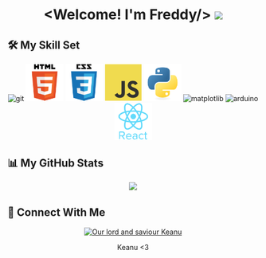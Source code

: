 <div align="center">
  <h1> &lt;Welcome! I'm Freddy/&gt; <img src="https://media.giphy.com/media/mGcNjsfWAjY5AEZNw6/giphy.gif" width="50"> </h1>
</div>
  
<h2>🛠️ My Skill Set</h2>

<p align="center">
  <img src="https://www.vectorlogo.zone/logos/git-scm/git-scm-icon.svg" alt="git" width="75" height="75"/>
  <img src="https://raw.githubusercontent.com/devicons/devicon/master/icons/html5/html5-original-wordmark.svg" alt="html5" width="75" height="75"/>
  <img src="https://raw.githubusercontent.com/devicons/devicon/master/icons/css3/css3-original-wordmark.svg" alt="css3" width="75" height="75"/>
  <img src="https://raw.githubusercontent.com/devicons/devicon/master/icons/javascript/javascript-original.svg" alt="javascript" width="75" height="75"/>
  <img src="https://raw.githubusercontent.com/devicons/devicon/master/icons/python/python-original.svg" alt="python" width="75" height="75"/>
  <img src="https://upload.wikimedia.org/wikipedia/commons/thumb/0/01/Created_with_Matplotlib-logo.svg/2048px-Created_with_Matplotlib-logo.svg.png" alt="matplotlib" width="75" height="75"/>
  <img src="https://brandslogos.com/wp-content/uploads/images/large/arduino-logo-1.png" alt="arduino" width="75" height="75"/>
  <img src="https://raw.githubusercontent.com/devicons/devicon/master/icons/react/react-original-wordmark.svg" alt="react" width="75" height="75"/>
</p>

<h2>📊 My GitHub Stats</h2>

<p align="center">
  <img width="600px" src="https://github-readme-stats.vercel.app/api?username=FreddyC08">
</p>

<h2>🤝 Connect With Me</h2>

<p align="center">
  <a href="mailto:freddyclarke51@gmail.com">
    <img alt="Our lord and saviour Keanu" src="https://user-images.githubusercontent.com/81486482/235749020-e0e90ff4-a794-439d-adf5-b5892619f517.png"/>
  </a>
</p>

<p align="center">
  Keanu &lt;3
</p>

